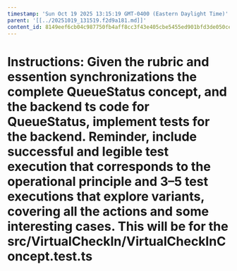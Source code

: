 ```yaml
---
timestamp: 'Sun Oct 19 2025 13:15:19 GMT-0400 (Eastern Daylight Time)'
parent: '[[../20251019_131519.f2d9a181.md]]'
content_id: 8149eef6cb04c987750fb4aff8cc3f43e405cbe5455ed901bfd3de050ce51cbf
---
```


# Instructions: Given the rubric and essention synchronizations the complete QueueStatus concept, and the backend ts code for QueueStatus, implement tests for the backend. Reminder, include  successful and legible test execution that corresponds to the operational principle and 3–5 test executions that explore variants, covering all the actions and some interesting cases.  This will be for the src/VirtualCheckIn/VirtualCheckInConcept.test.ts
